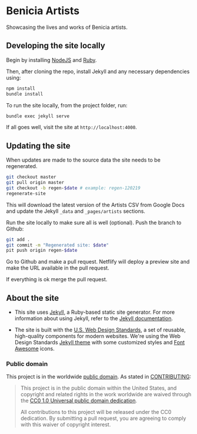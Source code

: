 # Benicia Artists

Showcasing the lives and works of Benicia artists.

## Developing the site locally

Begin by installing [NodeJS](#) and [Ruby](#).

Then, after cloning the repo, install Jekyll and any necessary dependencies using:

```bash
npm install
bundle install
```

To run the site locally, from the project folder, run:

```bash
bundle exec jekyll serve
```

If all goes well, visit the site at `http://localhost:4000`.

## Updating the site

When updates are made to the source data the site needs to be regenerated.

```bash
git checkout master
git pull origin master
git checkout -b regen-$date # example: regen-120219
regenerate-site
```

This will download the latest version of the Artists CSV from Google Docs and
update the Jekyll `_data` and `_pages/artists` sections.

Run the site locally to make sure all is well (optional). Push the branch to
Github:

```bash
git add .
git commit -m "Regenerated site: $date"
pit push origin regen-$date
```

Go to Github and make a pull request. Netflify will deploy a preview site and
make the URL available in the pull request.

If everything is ok merge the pull request.

## About the site

* This site uses [Jekyll](https://jekyllrb.com), a Ruby-based static site generator. For more information about using Jekyll, refer to the [Jekyll documentation](http://jekyllrb.com/docs/home/).

* The site is built with the [U.S. Web Design Standards](https://standards.usa.gov), a set of reusable, high-quality components for modern websites. We're using the Web Design Standards [Jekyll theme](https://github.com/18F/uswds-jekyll) with some customized styles and [Font Awesome](http://fontawesome.io/license/) icons.

### Public domain

This project is in the worldwide [public domain](LICENSE.md). As stated in [CONTRIBUTING](CONTRIBUTING.md):

> This project is in the public domain within the United States, and copyright and related rights in the work worldwide are waived through the [CC0 1.0 Universal public domain dedication](https://creativecommons.org/publicdomain/zero/1.0/).
>
> All contributions to this project will be released under the CC0 dedication. By submitting a pull request, you are agreeing to comply with this waiver of copyright interest.

